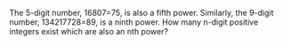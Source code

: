    The 5-digit number, 16807=75, is also a fifth power. Similarly, the 9-digit number, 134217728=89, is a ninth power. How many n-digit positive integers exist which are also an nth power?   